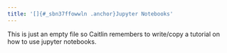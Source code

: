 ```yaml
---
title: '[]{#_sbn37ffowwln .anchor}Jupyter Notebooks'
---
```


This is just an empty file so Caitlin remembers to write/copy a tutorial
on how to use jupyter notebooks.
